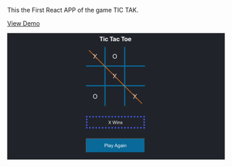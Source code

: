 This the First React APP of the game TIC TAK.

<a href ='https://asif-storecast.github.io/tictac/'> View Demo</a>

[![Alt text](tic-tac.png)](https://asif-storecast.github.io/tictac/)
